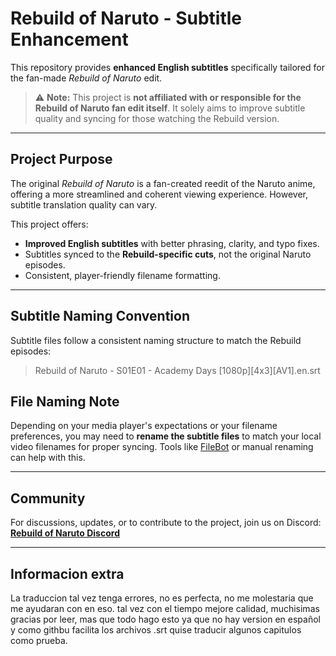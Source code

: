 # Rebuild of Naruto - Subtitle Enhancement

This repository provides **enhanced English subtitles** specifically tailored for the fan-made *Rebuild of Naruto* edit.

> ⚠️ **Note:** This project is **not affiliated with or responsible for the Rebuild of Naruto fan edit itself**. It solely aims to improve subtitle quality and syncing for those watching the Rebuild version.

---

## Project Purpose

The original *Rebuild of Naruto* is a fan-created reedit of the Naruto anime, offering a more streamlined and coherent viewing experience. However, subtitle translation quality can vary.

This project offers:

- **Improved English subtitles** with better phrasing, clarity, and typo fixes.
- Subtitles synced to the **Rebuild-specific cuts**, not the original Naruto episodes.
- Consistent, player-friendly filename formatting.

---

## Subtitle Naming Convention

Subtitle files follow a consistent naming structure to match the Rebuild episodes:

> Rebuild of Naruto - S01E01 - Academy Days [1080p][4x3][AV1].en.srt



## File Naming Note

Depending on your media player's expectations or your filename preferences, you may need to **rename the subtitle files** to match your local video filenames for proper syncing. Tools like [FileBot](https://www.filebot.net/) or manual renaming can help with this.

---

## Community

For discussions, updates, or to contribute to the project, join us on Discord:
**[Rebuild of Naruto Discord](https://discord.gg/yDfYvsDKjR)**

---

## Informacion extra
La traduccion tal vez tenga errores, no es perfecta, no me molestaria que me ayudaran con en eso. tal vez con el tiempo mejore calidad, muchisimas gracias por leer, mas que todo hago esto ya que no hay version en español y como githbu facilita los archivos .srt quise traducir algunos capitulos como prueba.
